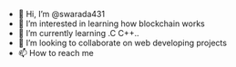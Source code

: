 - 👋 Hi, I’m @swarada431
- 👀 I’m interested in learning how blockchain works
- 🌱 I’m currently learning .C C++..
- 💞️ I’m looking to collaborate on web developing projects 
- 📫 How to reach me 

<!---
swarada431/swarada431 is a ✨ special ✨ repository because its `README.md` (this file) appears on your GitHub profile.
You can click the Preview link to take a look at your changes.
--->
